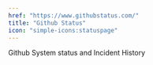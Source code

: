 ```yaml
---
href: "https://www.githubstatus.com/"
title: "Github Status"
icon: "simple-icons:statuspage"
---
```


Github System status and Incident History